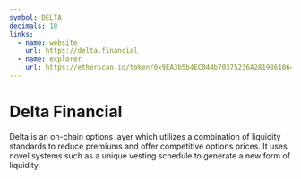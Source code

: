 ```yaml
---
symbol: DELTA
decimals: 18
links:
  - name: website
    url: https://delta.financial
  - name: explorer
    url: https://etherscan.io/token/0x9EA3b5b4EC044b70375236A281986106457b20EF
---
```


# Delta Financial

Delta is an on-chain options layer which utilizes a combination of liquidity standards to reduce premiums and offer competitive options prices. It uses novel systems such as a unique vesting schedule to generate a new form of liquidity.
